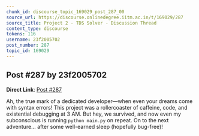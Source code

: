 ```yaml
---
chunk_id: discourse_topic_169029_post_287_00
source_url: https://discourse.onlinedegree.iitm.ac.in/t/169029/287
source_title: Project 2 - TDS Solver - Discussion Thread
content_type: discourse
tokens: 116
username: 23f2005702
post_number: 287
topic_id: 169029
---
```


## Post #287 by 23f2005702

**Direct Link**: [Post #287](https://discourse.onlinedegree.iitm.ac.in/t/169029/287)

Ah, the true mark of a dedicated developer—when even your dreams come with syntax errors! This project was a rollercoaster of caffeine, code, and existential debugging at 3 AM. But hey, we survived, and now even my subconscious is running `python main.py` on repeat. On to the next adventure… after some well-earned sleep (hopefully bug-free)!
